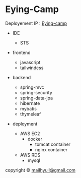 # Eying-Camp

Deployement IP : [Eying-camp](https://3.34.191.96)

- IDE
  - STS
  
- frontend
  - javascript
  - tailwindcss

- backend
  - spring-mvc
  - spring-security
  - spring-data-jpa
  - hibernate
  - mybatis
  - thymeleaf
  
- deployment
  - AWS EC2
    - docker
      - tomcat container
      - nginx container
  - AWS RDS
    - mysql

  
copyright &copy; mailhyuil@gmail.com
